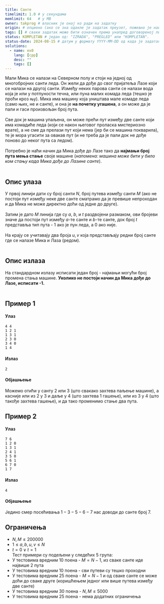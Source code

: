 ```yaml
---
title: Санте
timelimit: 1.0 # у секундама
memlimit: 64   # y MB
owner: takprog # власник је онај ко ради на задатку
origin: # опционо (ако се зна одакле је задатак преузет, пожељно је навести извор)
tags: [] # сваки задатак може бити означен према унапред договореној листи ознака
status: KOMPLETAN # један од: "IZRADA", "PREGLED" или "KOMPLETAN".
status-date: 2024-08-15 # датум у формату YYYY-MM-DD од када је задатак у наведеном статусу
solutions:
  - name: ex0
    lang: [cpp]
    desc: ""
    tags: []
---
```


Мали Мика се налази на Северном полу и стоји на једној од многобројних санти леда.
Он жели да дође до свог пријатеља Лазе који се налази на другој санти. Између неких парова санти се налази вода
која је или у потпуности течна, или пуна малих комада леда (тешко је проћи кроз њу). Мика има машину која уништава мале комаде леда
(само њих, не и санте), и она је **на почетку угашена**, а он може да је пали и гаси произвољан број пута.<br><br>
Све док је машина упаљена, он може прећи пут између две санте који има комадиће леда
(који се након његовог проласка мистериозно врате), а не сме да прелази пут који нема (јер би се машина покварила),
те је мора угасити за овакав пут (и не треба да је пали док не дође поново до неког пута са ледом).<br><br>
Потребно је наћи начин да Мика дође до Лазе тако да **најмањи број пута мења стање** своје машине (*напомена: машина може бити у било ком стању када Мика дође до Лазине санте*).<br><br>

## Опис улаза
У првој линији дати су број санти $N$, број путева између санти $M$ (ако не постоји пут између неке две санте сматрамо да
је превише непроходан и да Мика не може директно доћи од једне до друге).<br><br>
Затим је дато $M$ линија где су $a$, $b$, и $t$ раздвојени размаком, ови бројеви
значе да постоји пут између $a$-те санте и $b$-те санте, док број $t$ представља тип пута - $1$ ако је пун леда, а $0$ ако није.<br><br>
На крају се учитавају два броја $u,v$ која представљају редни број санте где се налазе Мика и Лаза (редом).<br><br>

## Опис излаза
На стандардном излазу исписати један број - најмањи могући број промена стања машине. **Уколико не постоји начин да Мика дође до Лазе, исписати -1.**<br><br>

## Пример 1
#### Улаз
```
4 4
1 2 1
1 3 1
2 3 0
3 4 0
1 4
```

#### Излаз
```
2
```

#### Објашњење
Можемо отићи у санту 2 или 3 (што свакако захтева паљење машине), а касније или из 2 у 3 и даље у 4 (што захтева 1 гашење), или из 3 у 4 (што такође захтева гашење), и да тако променимо стање два пута.

## Пример 2
#### Улаз
```
7 6
1 2 0
1 3 1
2 4 1
3 5 0
5 6 1
6 7 0
1 7
```

#### Излаз
```
4
```

#### Објашњење
Једино смер посећивања $1-3-5-6-7$ нас доводи до санте број 7.

## Ограничења
- $N,M \leq 200000$
- $1 \leq a,b,u,v \leq N$
- $t = 0 \lor t = 1$<br>
Тест примери су подељени у следећих 5 група:
- У тестовима вредним 10 поена - $M=N-1$, из сваке санте иде највише 2 пута<br>
- У тестовима вредним 10 поена - сви путеви су тешко проходни<br>
- У тестовима  вредним 25 поена - $M=N-1$ и од сваке санте се може доћи до сваке друге (коришћењем једног или више путева између две санте)<br>
- У тестовима вредним 30 поена - $N,M \leq 5000$<br>
- У тестовима вредним 25 поена - нема додатних ограничења<br>

